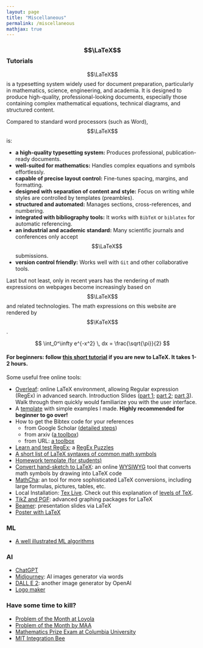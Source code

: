 ```yaml
---
layout: page
title: "Miscellaneous"
permalink: /miscellaneous
mathjax: true
---
```


### $$\LaTeX$$ Tutorials
$$\LaTeX$$ is a typesetting system widely used for document preparation, particularly in mathematics, science, engineering, and academia. It is designed to produce high-quality, professional-looking documents, especially those containing complex mathematical equations, technical diagrams, and structured content. 

Compared to standard word processors (such as Word), $$\LaTeX$$ is:
- **a high-quality typesetting system:** Produces professional, publication-ready documents.  
- **well-suited for mathematics:** Handles complex equations and symbols effortlessly.  
- **capable of precise layout control:** Fine-tunes spacing, margins, and formatting.  
- **designed with separation of content and style:** Focus on writing while styles are controlled by templates (preambles).
- **structured and automated:** Manages sections, cross-references, and numbering.  
- **integrated with bibliography tools:** It works with `BibTeX` or `biblatex` for automatic referencing.
- **an industrial and academic standard:** Many scientific journals and conferences only accept $$\LaTeX$$ submissions.  
- **version control friendly:** Works well with `Git` and other collaborative tools.  

Last but not least, only in recent years has the rendering of math expressions on webpages become increasingly based on $$\LaTeX$$ and related technologies. The math expressions on this website are rendered by $$\KaTeX$$. 

$$
    \int_0^\infty e^{-x^2} \, dx = \frac{\sqrt{\pi}}{2}
$$

#### For beginners: follow [this short tutorial](https://www.overleaf.com/learn/latex/Tutorials) if you are new to LaTeX. It takes 1-2 hours.

Some useful free online tools:

- [Overleaf](https://www.overleaf.com/): online LaTeX environment, allowing Regular expression (RegEx) in advanced search. Introduction Slides ([part 1](https://www.overleaf.com/learn/latex/Free_online_introduction_to_LaTeX_(part_1)); [part 2](https://www.overleaf.com/learn/latex/Free_online_introduction_to_LaTeX_(part_2)); [part 3](https://www.overleaf.com/learn/latex/Free_online_introduction_to_LaTeX_(part_3))). Walk through them quickly would familiarize you with the user interface.
- A [template](https://www.overleaf.com/read/xdbqtdgyzdwk#513518) with simple examples I made. **Highly recommended for beginner to go over!**
- How to get the Bibtex code for your references
    - from Google Scholar ([detailed steps](https://libguides.usask.ca/c.php?g=218034&p=1445751))
    - from arxiv ([a toolbox](https://arxiv2bibtex.org/))
    - from URL: [a toolbox](https://www.getbibtex.com/)
- [Learn and test RegEx](https://regexr.com/); a [RegEx Puzzles](https://regexcrossword.com/)
- [A short list of LaTeX syntaxes of common math symbols](https://12a9b868-6189-4c2c-b0b4-46a0d794deb8.filesusr.com/ugd/7c0a02_3dab6e1d268349f6b023b3737b7ab96e.pdf)
- [Homework template (for students)](https://www.overleaf.com/read/xspntwpwyrqt)
- [Convert hand-sketch to LaTeX](https://webdemo.myscript.com/views/math/index.html): an online [WYSIWYG](https://en.wikipedia.org/wiki/WYSIWYG) tool that converts math symbols by drawing into LaTeX code
- [MathCha](https://www.mathcha.io/): an tool for more sophisticated LaTeX conversions, including large formulas, pictures, tables, etc.
- Local Installation: [Tex Live](https://www.tug.org/texlive/). Check out this explanation of [levels of TeX](https://tug.org/levels.html).
- [TikZ and PGF](https://texample.net//tikz/): advanced graphing packages for LaTeX
- [Beamer](https://www.overleaf.com/learn/latex/Beamer): presentation slides via LaTeX
- [Poster with LaTeX](https://www.overleaf.com/learn/latex/Posters)


### ML
  - [A well illustrated ML algorithms](https://illustrated-machine-learning.github.io/index.html#/machine-learning/linear-algorithms#linear-regression)
  

### AI
  - [ChatGPT](https://chat.openai.com/chat)
  - [Midjourney](https://www.midjourney.com/home/?callbackUrl=%2Fapp%2F): AI images generator via words
  - [DALL E 2](https://openai.com/product/dall-e-2): another image generator by OpenAI
  - [Logo maker](https://www.midjourney.com/home/?callbackUrl=%2Fapp%2F)

### Have some time to kill?
  - [Problem of the Month at Loyola](https://www.luc.edu/math/problemofthemonth/)
  - [Problem of the Month by MAA](http://sections.maa.org/metrony/problemofthemonth.html)
  - [Mathematics Prize Exam at Columbia University](https://www.math.columbia.edu/~desilva/prize.html)
  - [MIT Integration Bee](https://math.mit.edu/~yyao1/integrationbee.html)
